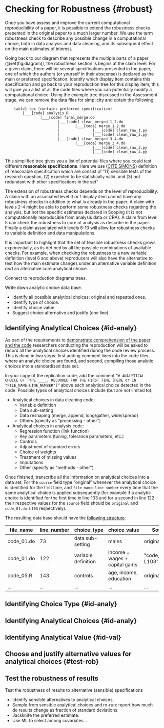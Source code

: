 # Checking for Robustness {#robust}

Once you have assess and improve the current computational reproducibility of a paper, it is possible to extend the robustness checks presented in the original paper to a much larger number. We use the term robustness check to describe any possible change in a computational choice, both in data analysis and data cleaning, and its subsequent effect on the main estimates of interest.  

Going back to our diagram that represents the multiple parts of a paper (\@ref(fig:diagram)), the robustness section is begins at the claim level. For a given claim, there will be several specifications presented in the paper, one of which the authors (or yourself in their abscense) is declared as the main or preferred specification. Identify which display item contains this specificaiton and go back to your reproduction tree for this display item, this will give you a list of all the code files where you can potentially modify a computational choice. Using the example tree discussed in the Assessment stage, we can remove the data files for simplicity and obtain the following: 
<!-- Emma: add reference to label in assessement stage-->

        table1.tex (contains preferred specification)
            |___[code] analysis.R
                    |___[code] final_merge.do
                            |___[code] clean_merged_1_2.do
                            |       |___[code] merge_1_2.do
                            |               |___[code] clean_raw_1.py
                            |               |___[code] clean_raw_2.py
                            |___[code] clean_merged_3_4.do
                                    |___[code] merge_3_4.do
                                            |___[code] clean_raw_3.py
                                            |___[code] clean_raw_4.py
                                            
This simplified tree gives you a list of potential files where you could test different **reasonable specifications**. Here we use ([CITE SIMONS](https://urisohn.com/sohn_files/wp/wordpress/wp-content/uploads/Paper-Specification-curve-2018-11-02.pdf)) definition of reasonable specification which are consist of "(1) sensible tests of the research question, (2) expected
to be statistically valid, and (3) not redundant with other specifications in the set" 

The extension of robustness checks depends on the level of reproducibility. A claim with an associated level 0 or 1 display item cannot have any robustness checks in addition to what is already in the paper. A claim with levels 2-4 might be able to perform some robustness checks regarding the analysis, but not the specific estimates declared in Scoping (it is not computationally reproducible from analysis data or CRA). A claim from level 5 can check the robustness to core of analysis as describe in the paper. Finally a claim associated with levels 6-10 will allow for robustness checks to variable definition and data manipulations. 

It is important to highlight that the set of feasible robustness checks grows exponentially, as its defined by all the possible combinations of available checks. For example, when checking the robustness to a new variable definition (level 6 and above) reproducers will also have the alternative to test how the main estimate changes under an alternative variable definition *and* an alternative core analytical choice. 

Connect to reproduction diagrams trees. 

Write down analytic choice data base. 



- Identify all possible analytical choices: original and repeated ones.   
- Identify type of choice.  
- Identify choice value. 
- Suggest choice alternative and justify (one line)  




## Identifying Analytical Choices {#id-analy}
As part of the requirements to [demonstrate comprehension of the paper and the code](requirements_comprehension.md) researchers conducting the reproduction will be asked to record all the analytical choices identified during the code review process. This is done in two steps: first adding comment lines into the code files where an analytic choice are found, and second, compiling those analytic choices into a standardized data set.  

In your copy of the replication code, add the comment `“# ANALYTICAL CHOICE OF TYPE ____. RECORDED FOR THE FIRST TIME [HERE or IN "FILE_NAME-LINE_NUMBER"]”` above each analytical choice detected in the code. Possible types of analytical choices include (but are not limited to):  

- Analytical choices in data cleaning code:
  - Variable definition  
  - Data sub-setting  
  - Data reshaping (merge, append, long/gather, wide/spread)  
  - Others (specify as "processing - other")
- Analytical choices in analysis code:   
   - Regression function (link function)  
   - Key parameters (tuning, tolerance parameters, etc.)  
   - Controls  
   - Adjustment of standard errors  
   - Choice of weights  
   - Treatment of missing values  
   - Imputations
   - Other (specify as "methods - other")    

Once finished, transcribe all the information on analytical choices into a data set. For the `source` field type “original” whenever the analytical choice is identified for the first time, and  `file_name-line number` every time that the same analytical choice is applied subsequently (for example if a analytic choice is identified for the first time in line 103 and for a second in line 122 their respective values for the `source` field should be `original` and `code_01.do-L103` respectively).

The resulting data base should have the [following structure](https://docs.google.com/spreadsheets/d/1nZuJSHswbZgaaIfBcyIUGPwG-WIP8zE1Oambud-WoDc/edit?usp=sharing):

| file_name  | line_number | choice_type         | choice_value                   | Source              |
|------------|-------------|---------------------|--------------------------------|---------------------|
| code_01.do | 73          | data sub-setting     | males                          | original            |
| code_01.do | 122         | variable definition | income = wages + capital gains | "code_01.do-L103" |
| code_05.R  | 143         | controls            | age, income, education         | original            |
| ...        | ...         | ...                 | ...                            | ...                 |


## Identifying Choice Type {#id-analy}


## Identifying Analytical Choices {#id-analy}


## Identifying Analytical Value {#id-val}


## Choose and justify alternative values for analytical choices {#test-rob} 



## Test the robustness of results  

Test the robustness of results to alternative (sensible) specifications

  - Identify sensible alternatives to analytical choices.
  - Sample from sensible analytical choices and re-run: report how much do results change as fraction of standard deviations.  
  - Jackknife the preferred estimate.
  - Use ML to select among covariates...  

 


